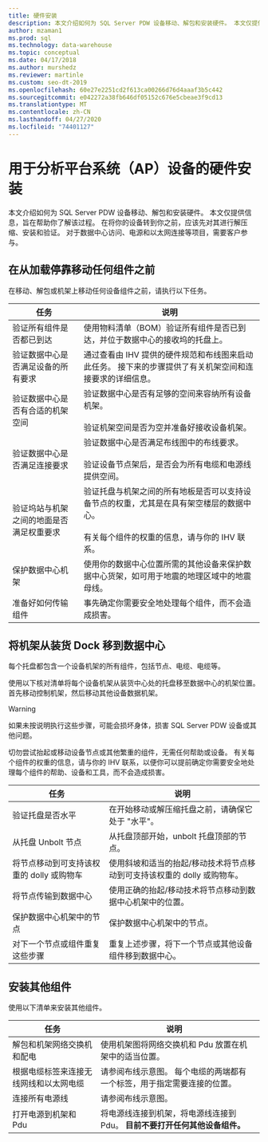 ```yaml
---
title: 硬件安装
description: 本文介绍如何为 SQL Server PDW 设备移动、解包和安装硬件。 本文仅提供信息，旨在帮助你了解该过程。 在将你的设备转到你之前，应该先对其进行解压缩、安装和验证。 对于数据中心访问、电源和以太网连接等项目，需要客户参与。
author: mzaman1
ms.prod: sql
ms.technology: data-warehouse
ms.topic: conceptual
ms.date: 04/17/2018
ms.author: murshedz
ms.reviewer: martinle
ms.custom: seo-dt-2019
ms.openlocfilehash: 60e27e2251cd2f613ca00266d76d4aaaf3b5c442
ms.sourcegitcommit: e042272a38fb646df05152c676e5cbeae3f9cd13
ms.translationtype: MT
ms.contentlocale: zh-CN
ms.lasthandoff: 04/27/2020
ms.locfileid: "74401127"
---
```

# <a name="hardware-installation-for-analytics-platform-system-aps-appliance"></a>用于分析平台系统（AP）设备的硬件安装
本文介绍如何为 SQL Server PDW 设备移动、解包和安装硬件。 本文仅提供信息，旨在帮助你了解该过程。 在将你的设备转到你之前，应该先对其进行解压缩、安装和验证。 对于数据中心访问、电源和以太网连接等项目，需要客户参与。  
  
## <a name="before-you-move-any-components-from-the-loading-dock"></a><a name="BeforeMoving"></a>在从加载停靠移动任何组件之前  
在移动、解包或机架上移动任何设备组件之前，请执行以下任务。  
  
|任务|说明|  
|--------|---------------|  
|验证所有组件是否都已到达|使用物料清单（BOM）验证所有组件是否已到达，并位于数据中心的接收坞的托盘上。|  
|验证数据中心是否满足设备的所有要求|通过查看由 IHV 提供的硬件规范和布线图来启动此任务。 接下来的步骤提供了有关机架空间和连接要求的详细信息。|  
|验证数据中心是否有合适的机架空间|验证数据中心是否有足够的空间来容纳所有设备机架。<br /><br />验证机架空间是否为空并准备好接收设备机架。|  
|验证数据中心是否满足连接要求|验证数据中心是否满足布线图中的布线要求。<br /><br />验证设备节点架后，是否会为所有电缆和电源线提供空间。|  
|验证坞站与机架之间的地面是否满足权重要求|验证托盘与机架之间的所有地板是否可以支持设备节点的权重，尤其是在具有架空楼层的数据中心。<br /><br />有关每个组件的权重的信息，请与你的 IHV 联系。|  
|保护数据中心机架|使用你的数据中心位置所需的其他设备来保护数据中心货架，如可用于地震的地理区域中的地震母线。|  
|准备好如何传输组件|事先确定你需要安全地处理每个组件，而不会造成损害。|  
  
## <a name="move-the-racks-from-the-loading-dock-into-the-data-center"></a><a name="Moving"></a>将机架从装货 Dock 移到数据中心  
每个托盘都包含一个设备机架的所有组件，包括节点、电缆、电缆等。  
  
使用以下核对清单将每个设备机架从装货中心处的托盘移至数据中心的机架位置。 首先移动控制机架，然后移动其他设备数据机架。  
  
> [!WARNING]  
> 如果未按说明执行这些步骤，可能会损坏身体，损害 SQL Server PDW 设备或其他问题。  
>   
> 切勿尝试抬起或移动设备节点或其他繁重的组件，无需任何帮助或设备。 有关每个组件的权重的信息，请与你的 IHV 联系，以便你可以提前确定你需要安全地处理每个组件的帮助、设备和工具，而不会造成损害。  
  
|任务|说明|  
|--------|---------------|  
|验证托盘是否水平|在开始移动或解压缩托盘之前，请确保它处于 "水平"。|  
|从托盘 Unbolt 节点|从托盘顶部开始，unbolt 托盘顶部的节点。|  
|将节点移动到可支持该权重的 dolly 或购物车|使用斜坡和适当的抬起/移动技术将节点移动到可支持该权重的 dolly 或购物车。|  
|将节点传输到数据中心|使用正确的抬起/移动技术将节点移动到数据中心机架中的位置。|  
|保护数据中心机架中的节点|保护数据中心机架中的节点。|  
|对下一个节点或组件重复这些步骤|重复上述步骤，将下一个节点或其他设备组件移到数据中心。|  
  
## <a name="install-additional-components"></a><a name="AfterMoving"></a>安装其他组件  
使用以下清单来安装其他组件。  
  
|任务|说明||  
|--------|---------------|-|  
|解包和机架网络交换机和配电|使用机架图将网络交换机和 Pdu 放置在机架中的适当位置。||  
|根据电缆标签来连接无线网线和以太网电缆|请参阅布线示意图。 每个电缆的两端都有一个标签，用于指定需要连接的位置。||  
|连接所有电源线|请参阅布线示意图。||  
|打开电源到机架和 Pdu|将电源线连接到机架，将电源线连接到 Pdu。 **目前不要打开任何其他设备组件。**||  
  
<!-- MISSING LINKS ## See Also  
[Common Metadata Query Examples &#40;SQL Server PDW&#41;](../sqlpdw/common-metadata-query-examples-sql-server-pdw.md)  -->  
  
